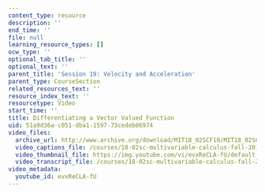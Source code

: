 ```yaml
---
content_type: resource
description: ''
end_time: ''
file: null
learning_resource_types: []
ocw_type: ''
optional_tab_title: ''
optional_text: ''
parent_title: 'Session 19: Velocity and Acceleration'
parent_type: CourseSection
related_resources_text: ''
resource_index_text: ''
resourcetype: Video
start_time: ''
title: Differentiating a Vector Valued Function
uid: 51a9d36a-c051-dba1-1597-73cedeb06974
video_files:
  archive_url: http://www.archive.org/download/MIT18_02SCF10/MIT18_02SCF10Rec_15_300k.mp4
  video_captions_file: /courses/18-02sc-multivariable-calculus-fall-2010/18f6f6988fcd55cdaef78d14d46a662b_evxReCLA-fU.vtt
  video_thumbnail_file: https://img.youtube.com/vi/evxReCLA-fU/default.jpg
  video_transcript_file: /courses/18-02sc-multivariable-calculus-fall-2010/3c80a1f2d51b08724de520f8b74310e6_evxReCLA-fU.pdf
video_metadata:
  youtube_id: evxReCLA-fU
---
```

